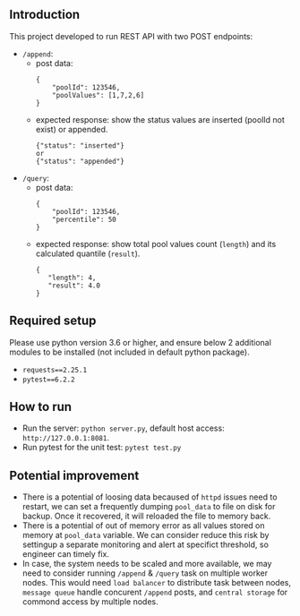 ## Introduction
This project developed to run REST API with two POST endpoints:
* `/append`: 
    * post data:
        ```
        {
            "poolId": 123546,
            "poolValues": [1,7,2,6]
        }
        ```
    * expected response: show the status values are inserted (poolId not exist) or appended.
        ```
        {"status": "inserted"}
        or
        {"status": "appended"}
        ```
* `/query`:
    * post data: 
        ```
        {
            "poolId": 123546,
            "percentile": 50
        }
        ```
    * expected response: show total pool values count (`length`) and its calculated quantile (`result`). 
        ```
        {
           "length": 4,
           "result": 4.0
        }
        ```

## Required setup
Please use python version 3.6 or higher, and ensure below 2 additional modules to be installed (not included in default python package).
* `requests==2.25.1`
* `pytest==6.2.2`

## How to run
* Run the server: `python server.py`, default host access: `http://127.0.0.1:8081`.
* Run pytest for the unit test: `pytest test.py`

## Potential improvement
* There is a potential of loosing data becaused of `httpd` issues need to restart, we can set a frequently dumping `pool_data` to file on disk for backup. Once it recovered, it will reloaded the file to memory back.
* There is a potential of out of memory error as all values stored on memory at `pool_data` variable. We can consider reduce this risk by settingup a separate monitoring and alert at specifict threshold, so engineer can timely fix.
* In case, the system needs to be scaled and more available, we may need to consider running `/append` & `/query` task on multiple worker nodes. This would need `load balancer` to distribute task between nodes, `message queue` handle concurent `/append` posts, and `central storage` for commond access by multiple nodes.
